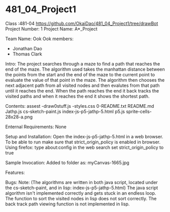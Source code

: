 # 481_04_Project1
Class :481-04
https://github.com/OkaiDao/481_04_Project1/tree/drawBot
Project Number: 1
Project Name: A*_Project

Team Name: Ook Ook
members:
- Jonathan Dao
- Thomas Clark

Intro: 
  The project searches through a maze to find a path that reaches the end of the maze. The algorithm used takes the manhattan distance between the points from the start and the end of the maze to the current point to evaluate the value of that point in the maze. The algorithm then chooses the next adjacent path from all visited nodes and then evalutes from that path until it reaches the end. When the path reaches the end it back tracks the visited paths and when it reaches the end it shows the shortest path.

Contents:
assest 
  -draw0stuff.js
  -styles.css
 0-README.txt
 README.md
 Jathp.js
 cs-sketch-paint.js
 index-js-p5-jathp-5.html
 p5.js
 sprite-cells-28x28-a.png
  
Enternal Requirements: None

Setup and Installation:
Open the index-js-p5-jathp-5.html in a web browser.
To be able to run make sure that strict_origin_policy is enabled in browser.
Using firefox:
  type about:config in the web search
  set strict_origin_policy to true


Sample Invocation:
Added to folder as: myCanvas-1665.jpg

Features:

Bugs: Note: (The algorithms are written in both java script, located under the cs-sketch-paint, and in lisp: index-js-p5-jathp-5.html)
The java script algorithm isn't implemented correctly and gets stuck in an endless loop.
The function to sort the visited nodes in lisp does not sort correctly.
The back track path viewing function is not implemented in lisp.
